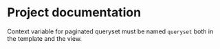 # Project documentation

Context variable for paginated queryset must be named `queryset` both in the template and the view.
